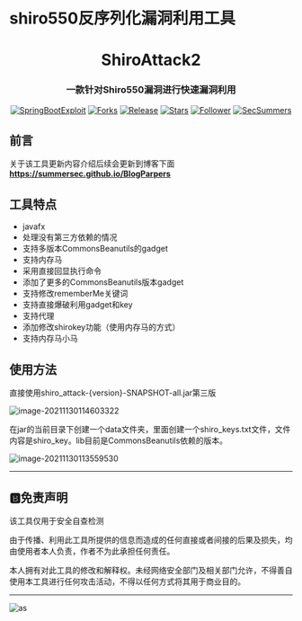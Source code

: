 # shiro550反序列化漏洞利用工具

<h1 align="center" >ShiroAttack2</h1>
<h3 align="center" >一款针对Shiro550漏洞进行快速漏洞利用</h3>
 <p align="center">
    <a href="https://github.com/SummerSec/ShiroAttack2"></a>
    <a href="https://github.com/SummerSec/ShiroAttack2"><img alt="SpringBootExploit" src="https://img.shields.io/badge/Spring-Boot-Exploit-green"></a>
    <a href="https://github.com/SummerSec/ShiroAttack2"><img alt="Forks" src="https://img.shields.io/github/forks/SummerSec/ShiroAttack2"></a>
     <a href="https://github.com/SummerSec/ShiroAttack2"><img alt="Release" src="https://img.shields.io/github/release/SummerSec/ShiroAttack2.svg"></a>
  <a href="https://github.com/SummerSec/ShiroAttack2"><img alt="Stars" src="https://img.shields.io/github/stars/SummerSec/ShiroAttack2.svg?style=social&label=Stars"></a>
     <a href="https://github.com/SummerSec"><img alt="Follower" src="https://img.shields.io/github/followers/SummerSec.svg?style=social&label=Follow"></a>
	<a href="https://twitter.com/SecSummers"><img alt="SecSummers" src="https://img.shields.io/twitter/follow/SecSummers.svg"></a>
	<a xmlns="http://www.w3.org/2000/svg" xmlns:xlink="http://www.w3.org/1999/xlink" xlink:href="https://visitor-badge.laobi.icu"><rect fill="rgba(0,0,0,0)" height="20" width="49.6"/></a>
	<a xmlns="http://www.w3.org/2000/svg" xmlns:xlink="http://www.w3.org/1999/xlink" xlink:href="https://visitor-badge.laobi.icu"><rect fill="rgba(0,0,0,0)" height="20" width="17.0" x="49.6"/></a>
	</p>



## 前言

关于该工具更新内容介绍后续会更新到博客下面**https://summersec.github.io/BlogParpers**

## 工具特点

* javafx
* 处理没有第三方依赖的情况
* 支持多版本CommonsBeanutils的gadget
* 支持内存马
* 采用直接回显执行命令
* 添加了更多的CommonsBeanutils版本gadget
* 支持修改rememberMe关键词
* 支持直接爆破利用gadget和key
* 支持代理
* 添加修改shirokey功能（使用内存马的方式）
* 支持内存马小马



## 使用方法

直接使用shiro_attack-{version}-SNAPSHOT-all.jar第三版

![image-20211130114603322](https://gitee.com/samny/images/raw/master/summersec//3u46er3ec/3u46er3ec.png)

在jar的当前目录下创建一个data文件夹，里面创建一个shiro_keys.txt文件，文件内容是shiro_key。lib目前是CommonsBeanutils依赖的版本。

![image-20211130113559530](https://gitee.com/samny/images/raw/master/summersec//59u35er59ec/59u35er59ec.png)



---

## :b:免责声明

该工具仅用于安全自查检测

由于传播、利用此工具所提供的信息而造成的任何直接或者间接的后果及损失，均由使用者本人负责，作者不为此承担任何责任。

本人拥有对此工具的修改和解释权。未经网络安全部门及相关部门允许，不得善自使用本工具进行任何攻击活动，不得以任何方式将其用于商业目的。



----

![as](https://starchart.cc/SummerSec/ShiroAttack2.svg)

